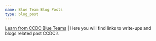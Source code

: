 ```yaml
---
name: Blue Team Blog Posts
type: blog_post
---
```


[Learn from CCDC Blue Teams](https://ccdcblueteam.com/learn-from/learn-from-blue-teamers/) | Here you will find links to write-ups and blogs related past CCDC’s
